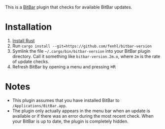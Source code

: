 This is a [BitBar](https://getbitbar.com/) plugin that checks for available BitBar updates.

# Installation

1. [Install Rust](https://www.rust-lang.org/tools/install)
2. Run `cargo install --git=https://github.com/fenhl/bitbar-version`
3. Symlink the file `~/.cargo/bin/bitbar-version` into your BitBar plugin directory. Call it something like `bitbar-version.2m.o`, where `2m` is the rate of update checks.
4. Refresh BitBar by opening a menu and pressing <kbd>⌘</kbd><kbd>R</kbd>

# Notes

* This plugin assumes that you have installed BitBar to `/Applications/BitBar.app`.
* The plugin only actually appears in the menu bar when an update is available or if there was an error during the most recent check. When your BitBar is up to date, the plugin is completely hidden.
